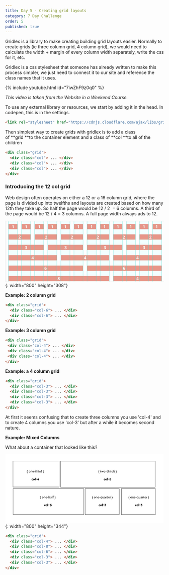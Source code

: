 ```yaml
---
title: Day 5 - Creating grid layouts
category: 7 Day Challenge
order: 5
published: true
---
```


Gridlex is a library to make creating building grid layouts easier. Normally to create grids (ie three column grid, 4 column grid), we would need to calculate the width + margin of every column width separately, write the css for it, etc.

Gridlex is a css stylesheet that someone has already written to make this process simpler, we just need to connect it to our site and reference the class names that it uses.&nbsp;

{% include youtube.html id="7iwZhF9z0q0" %}

*This video is taken from the Website in a Weekend Course.&nbsp;*

To use any external library or resources, we start by adding it in the head. In codepen, this is in the settings.&nbsp;

~~~html
<link rel="stylesheet" href="https://cdnjs.cloudflare.com/ajax/libs/gridlex/2.6.0/gridlex.min.css">
~~~

Then simplest way to create grids with gridlex is to add a class of&nbsp;**grid&nbsp;**to the container element and a class of&nbsp;**col&nbsp;**to all of the children

~~~html
<div class="grid">
  <div class="col"> ... </div>
  <div class="col"> ... </div>
  <div class="col"> ... </div>
</div>
~~~

### Introducing the 12 col grid

Web design often operates on either a 12 or a 16 column grid, where the page is divided up into twelfths and layouts are created based on how many 12th they take up. So half the page would be 12 / 2&nbsp; = 6 columns. A third of the page would be 12 / 4 = 3 columns. A full page width always ads to 12.&nbsp;

![](/uploads/screen-shot-2020-01-15-at-11-38-34-pm.png){: width="800" height="308"}

**Example: 2 column grid**

~~~html
<div class="grid">
  <div class="col-6"> ... </div>
  <div class="col-6"> ... </div>
</div>
~~~

**Example: 3 column grid**

~~~html
<div class="grid">
 <div class="col-4"> ... </div>
 <div class="col-4"> ... </div>
 <div class="col-4"> ... </div>
</div>
~~~

**Example: a 4 column grid**

~~~html
<div class="grid">
  <div class="col-3"> ... </div>
  <div class="col-3"> ... </div>
  <div class="col-3"> ... </div>
  <div class="col-3"> ... </div>
</div>
~~~

At first it seems confusing that to create three columns you use 'col-4' and to create 4 columns you use 'col-3' but after a while it becomes second nature.&nbsp;

**Example: Mixed Columns&nbsp;**

What about a container that looked like this?&nbsp;

![](/uploads/gridlex-example.png){: width="800" height="344"}

~~~html
<div class="grid">
  <div class="col-4"> ... </div>
  <div class="col-8"> ... </div>
  <div class="col-6"> ... </div>
  <div class="col-3"> ... </div>
  <div class="col-3"> ... </div>
</div>
~~~